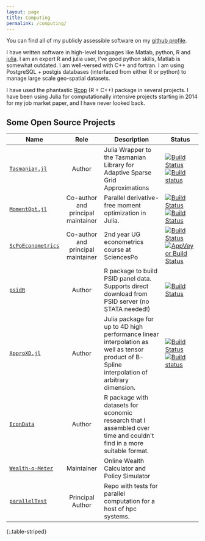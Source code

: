 ```yaml
---
layout: page
title: Computing 
permalink: /computing/
---
```


You can find all of my publicly assessible software on my [github profile](https://github.com/floswald).

I have written software in high-level languages like Matlab, python, R and [julia](https://julialang.org). I am an expert R and julia user, I've good python skills, Matlab is somewhat outdated. I am well-versed with C++ and fortran. I am using PostgreSQL + postgis databases (interfaced from either R or python) to manage large scale geo-spatial datasets.

I have used the phantastic [Rcpp](http://rcpp.org) (R + C++) package in several projects. I have been using Julia for computationally intensive projects starting in 2014 for my job market paper, and I have never looked back.

## Some Open Source Projects

| Name       |  Role  |   Description  |  Status   |  
|------------|:------:|----------------|-----------|
|[`Tasmanian.jl`](https://github.com/floswald/Tasmanian.jl)  |  Author  | Julia Wrapper to the Tasmanian Library for Adaptive Sparse Grid Approximations | [![Build Status](https://travis-ci.org/floswald/Tasmanian.jl.svg?branch=master)](https://travis-ci.org/floswald/Tasmanian.jl) [![Build status](https://ci.appveyor.com/api/projects/status/di1gkhjhn49ghbge?svg=true)](https://ci.appveyor.com/project/floswald/tasmanian-jl) |
|[`MomentOpt.jl`](https://github.com/floswald/MomentOpt.jl)  |  Co-author and principal maintainer  | Parallel derivative-free moment optimization in Julia. |  [![Build Status](https://travis-ci.org/floswald/MomentOpt.jl.svg?branch=master)](https://travis-ci.org/floswald/MomentOpt.jl)[![Build Status](https://ci.appveyor.com/api/projects/status/github/floswald/MomentOpt.jl?branch=master&svg=true)](https://ci.appveyor.com/project/floswald/MomentOpt-jl/branch/master) |
|[`ScPoEconometrics`](https://github.com/ScPoEcon/ScPoEconometrics)  |  Co-author and principal maintainer  | 2nd year UG econometrics course at SciencesPo|  [![Build Status](https://travis-ci.org/ScPoEcon/ScPoEconometrics.svg?branch=master)](https://travis-ci.org/ScPoEcon/ScPoEconometrics)[![AppVeyor Build Status](https://ci.appveyor.com/api/projects/status/github/ScPoEcon/ScPoEconometrics?branch=master&svg=true)](https://ci.appveyor.com/project/ScPoEcon/ScPoEconometrics) |
|[`psidR`](https://github.com/floswald/psidR)  |  Author  |  R package to build PSID panel data. Supports direct download from PSID server (no STATA needed!) | [![Build Status](https://travis-ci.org/floswald/psidR.svg)](https://travis-ci.org/floswald/psidR) |
|[`ApproXD.jl`](https://github.com/floswald/ApproXD.jl) | Author |  Julia package for up to 4D high performance linear interpolation as well as tensor product of B-Spline interpolation of arbitrary dimension. | [![Build Status](https://travis-ci.org/floswald/ApproXD.jl.svg?branch=master)](https://travis-ci.org/floswald/ApproXD.jl)[![Build status](https://ci.appveyor.com/api/projects/status/p4tr6m340xa1r9a6?svg=true)](https://ci.appveyor.com/project/floswald/approxd-jl)|
|[`EconData`](https://github.com/floswald/EconData)  |  Author  |  R package with datasets for economic research that I assembled over time and couldn't find in a more suitable format. |
|[`Wealth-o-Meter`](https://github.com/floswald/wealthometer)  |  Maintainer  | Online Wealth Calculator and Policy Simulator |
|[`parallelTest`](https://github.com/floswald/parallelTest)  |  Principal Author  |  Repo with tests for parallel computation for a host of hpc systems. |
{:.table-striped}


<!-- 
### WiFi speed in my office

I have been collecting measurements of wifi speed in my office for a while now. This graph gets updated every day:


{% include image.html url="/images/wifi.png" width=500 align="center" %}

## Setup

Real pro's get invited to share their setup at [`usesthis.com`](https://usesthis.com/interviews/hadley.wickham/). Just for the fun of it (maybe remotely useful to a student?), I give you here...

### My Setup -->





